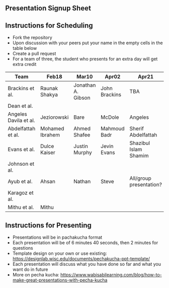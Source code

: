 ## Presentation Signup Sheet 

## Instructions for Scheduling 

- Fork the repository 
- Upon discussion with your peers put your name in the empty cells in the table below 
- Create a pull request 
- For a team of three, the student who presents for an extra day will get extra credit 



| Team  | Feb18  |  Mar10 |  Apr02 |  Apr21 |
|---|---|---|---|---|
| Brackins et al.  | Raunak Shakya  | Jonathan A. Gibson  | John Brackins  | TBA  |
| Dean et al.  |   |   |   |   |
| Angeles Davila et al.  | Jeziorowski  |  Bare  |  McDole  |  Angeles  |
| Abdelfattah et al.  | Mohamed Ibrahem    |  Ahmed Shafee   | Mahmoud Badr    | Sherif Abdelfattah   |
| Evans et al.  | Dulce Kaiser | Justin Murphy | Jevin Evans | Shazibul Islam Shamim |
| Johnson et al.  |   |   |   |   |
| Ayub et al.  | Ahsan  | Nathan  | Steve  | All/group presentation?  |
| Karagoz et al.  |   |   |   |   |
| Mithu et al.  | Mithu  |   |   |   |


## Instructions for Presenting 

- Presentations will be in pachakucha format
- Each presentation will be of 6 minutes 40 seconds, then 2 minutes for questions 
- Template design on your own or use existing: https://designlab.wisc.edu/documents/pechakucha-ppt-template/
- Each presentation will discuss what you have done so far and what you want do in future 
- More on pecha kucha: https://www.wabisabilearning.com/blog/how-to-make-great-presentations-with-pecha-kucha 


